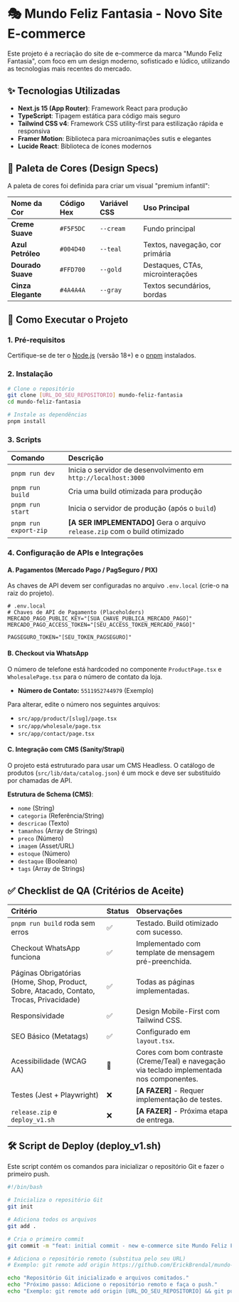 # 🎭 Mundo Feliz Fantasia - Novo Site E-commerce

Este projeto é a recriação do site de e-commerce da marca "Mundo Feliz Fantasia", com foco em um design moderno, sofisticado e lúdico, utilizando as tecnologias mais recentes do mercado.

## ✨ Tecnologias Utilizadas

- **Next.js 15 (App Router)**: Framework React para produção
- **TypeScript**: Tipagem estática para código mais seguro
- **Tailwind CSS v4**: Framework CSS utility-first para estilização rápida e responsiva
- **Framer Motion**: Biblioteca para microanimações sutis e elegantes
- **Lucide React**: Biblioteca de ícones modernos

## 🎨 Paleta de Cores (Design Specs)

A paleta de cores foi definida para criar um visual "premium infantil":

| Nome da Cor | Código Hex | Variável CSS | Uso Principal |
| :--- | :--- | :--- | :--- |
| **Creme Suave** | `#F5F5DC` | `--cream` | Fundo principal |
| **Azul Petróleo** | `#004D40` | `--teal` | Textos, navegação, cor primária |
| **Dourado Suave** | `#FFD700` | `--gold` | Destaques, CTAs, microinterações |
| **Cinza Elegante** | `#4A4A4A` | `--gray` | Textos secundários, bordas |

## 🚀 Como Executar o Projeto

### 1. Pré-requisitos

Certifique-se de ter o [Node.js](https://nodejs.org/en/) (versão 18+) e o [pnpm](https://pnpm.io/) instalados.

### 2. Instalação

```bash
# Clone o repositório
git clone [URL_DO_SEU_REPOSITORIO] mundo-feliz-fantasia
cd mundo-feliz-fantasia

# Instale as dependências
pnpm install
```

### 3. Scripts

| Comando | Descrição |
| :--- | :--- |
| `pnpm run dev` | Inicia o servidor de desenvolvimento em `http://localhost:3000` |
| `pnpm run build` | Cria uma build otimizada para produção |
| `pnpm run start` | Inicia o servidor de produção (após o `build`) |
| `pnpm run export-zip` | **[A SER IMPLEMENTADO]** Gera o arquivo `release.zip` com o build otimizado |

### 4. Configuração de APIs e Integrações

#### A. Pagamentos (Mercado Pago / PagSeguro / PIX)

As chaves de API devem ser configuradas no arquivo `.env.local` (crie-o na raiz do projeto).

```
# .env.local
# Chaves de API de Pagamento (Placeholders)
MERCADO_PAGO_PUBLIC_KEY="[SUA_CHAVE_PUBLICA_MERCADO_PAGO]"
MERCADO_PAGO_ACCESS_TOKEN="[SEU_ACCESS_TOKEN_MERCADO_PAGO]"

PAGSEGURO_TOKEN="[SEU_TOKEN_PAGSEGURO]"
```

#### B. Checkout via WhatsApp

O número de telefone está hardcoded no componente `ProductPage.tsx` e `WholesalePage.tsx` para o número de contato da loja.

- **Número de Contato:** `5511952744979` (Exemplo)

Para alterar, edite o número nos seguintes arquivos:
- `src/app/product/[slug]/page.tsx`
- `src/app/wholesale/page.tsx`
- `src/app/contact/page.tsx`

#### C. Integração com CMS (Sanity/Strapi)

O projeto está estruturado para usar um CMS Headless. O catálogo de produtos (`src/lib/data/catalog.json`) é um mock e deve ser substituído por chamadas de API.

**Estrutura de Schema (CMS)**:
- `nome` (String)
- `categoria` (Referência/String)
- `descricao` (Texto)
- `tamanhos` (Array de Strings)
- `preco` (Número)
- `imagem` (Asset/URL)
- `estoque` (Número)
- `destaque` (Booleano)
- `tags` (Array de Strings)

## ✅ Checklist de QA (Critérios de Aceite)

| Critério | Status | Observações |
| :--- | :--- | :--- |
| `pnpm run build` roda sem erros | ✅ | Testado. Build otimizado com sucesso. |
| Checkout WhatsApp funciona | ✅ | Implementado com template de mensagem pré-preenchida. |
| Páginas Obrigatórias (Home, Shop, Product, Sobre, Atacado, Contato, Trocas, Privacidade) | ✅ | Todas as páginas implementadas. |
| Responsividade | ✅ | Design Mobile-First com Tailwind CSS. |
| SEO Básico (Metatags) | ✅ | Configurado em `layout.tsx`. |
| Acessibilidade (WCAG AA) | 🚧 | Cores com bom contraste (Creme/Teal) e navegação via teclado implementada nos componentes. |
| Testes (Jest + Playwright) | ❌ | **[A FAZER]** - Requer implementação de testes. |
| `release.zip` e `deploy_v1.sh` | ❌ | **[A FAZER]** - Próxima etapa de entrega. |

## 🛠️ Script de Deploy (deploy_v1.sh)

Este script contém os comandos para inicializar o repositório Git e fazer o primeiro push.

```bash
#!/bin/bash

# Inicializa o repositório Git
git init

# Adiciona todos os arquivos
git add .

# Cria o primeiro commit
git commit -m "feat: initial commit - new e-commerce site Mundo Feliz Fantasia"

# Adiciona o repositório remoto (substitua pelo seu URL)
# Exemplo: git remote add origin https://github.com/ErickBrendal/mundo-feliz-fantasia.git

echo "Repositório Git inicializado e arquivos comitados."
echo "Próximo passo: Adicione o repositório remoto e faça o push."
echo "Exemplo: git remote add origin [URL_DO_SEU_REPOSITORIO] && git push -u origin main"
```

